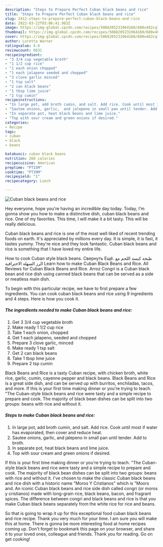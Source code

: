 ```yaml
---
description: "Steps to Prepare Perfect Cuban black beans and rice"
title: "Steps to Prepare Perfect Cuban black beans and rice"
slug: 2412-steps-to-prepare-perfect-cuban-black-beans-and-rice
date: 2022-03-22T03:06:41.983Z
image: https://img-global.cpcdn.com/recipes/5068205231964160/680x482cq70/cuban-black-beans-and-rice-recipe-main-photo.jpg
thumbnail: https://img-global.cpcdn.com/recipes/5068205231964160/680x482cq70/cuban-black-beans-and-rice-recipe-main-photo.jpg
cover: https://img-global.cpcdn.com/recipes/5068205231964160/680x482cq70/cuban-black-beans-and-rice-recipe-main-photo.jpg
author: Loretta Warner
ratingvalue: 4.6
reviewcount: 6631
recipeingredient:
- "3 3/4 cup vegetable broth"
- "1 1/2 cup rice"
- "1 each onion chopped"
- "1 each jalapeno seeded and chopped"
- "3 clove garlic minced"
- "1 tsp salt"
- "2 can black beans"
- "1 tbsp lime juice"
- "2 tsp cumin"
recipeinstructions:
- "In large pot, add broth cumin, and salt. Add rice. Cook until most if water has evaporated,  then cover and reduce heat."
- "Sautee onions, garlic,  and jalepeno in small pan until tender. Add to broth."
- "In separate pot, heat black beans and lime juice."
- "Top with sour cream and green onions if desired."
categories:
- Recipe
tags:
- cuban
- black
- beans

katakunci: cuban black beans 
nutrition: 268 calories
recipecuisine: American
preptime: "PT15M"
cooktime: "PT39M"
recipeyield: "1"
recipecategory: Lunch

---
```



![Cuban black beans and rice](https://img-global.cpcdn.com/recipes/5068205231964160/680x482cq70/cuban-black-beans-and-rice-recipe-main-photo.jpg)

Hey everyone, hope you're having an incredible day today. Today, I'm gonna show you how to make a distinctive dish, cuban black beans and rice. One of my favorites. This time, I will make it a bit tasty. This will be really delicious.

Cuban black beans and rice is one of the most well liked of recent trending foods on earth. It's appreciated by millions every day. It is simple, it is fast, it tastes yummy. They're nice and they look fantastic. Cuban black beans and rice is something that I have loved my entire life.

How to cook Cuban style black beans. Свернуть Ещё. طبخة كبسة اللحم مع الرز السهلة الاحترافية Learn how to make Cuban Black Beans and Rice. All Reviews for Cuban Black Beans and Rice. Arroz Congri is a Cuban black bean and rice dish using canned black beans that can be served as a side or meatless main dish.


To begin with this particular recipe, we have to first prepare a few ingredients. You can cook cuban black beans and rice using 9 ingredients and 4 steps. Here is how you cook it.

<!--inarticleads1-->

##### The ingredients needed to make Cuban black beans and rice:

1. Get 3 3/4 cup vegetable broth
1. Make ready 1 1/2 cup rice
1. Take 1 each onion, chopped
1. Get 1 each jalapeno, seeded and chopped
1. Prepare 3 clove garlic, minced
1. Make ready 1 tsp salt
1. Get 2 can black beans
1. Take 1 tbsp lime juice
1. Prepare 2 tsp cumin


Black Beans and Rice is a tasty Cuban recipe, with chicken broth, white rice, garlic, cumin, cayenne pepper and black beans. Black Beans and Rice is a great side dish, and can be served up with burritos, enchiladas, tacos, and more. If this is your first time making dinner or you&#39;re trying to teach. "The Cuban-style black beans and rice were tasty and a simple recipe to prepare and cook. The majority of black bean dishes can be split into two groups: beans with rice and without it. 

<!--inarticleads2-->

##### Steps to make Cuban black beans and rice:

1. In large pot, add broth cumin, and salt. Add rice. Cook until most if water has evaporated,  then cover and reduce heat.
1. Sautee onions, garlic,  and jalepeno in small pan until tender. Add to broth.
1. In separate pot, heat black beans and lime juice.
1. Top with sour cream and green onions if desired.


If this is your first time making dinner or you&#39;re trying to teach. "The Cuban-style black beans and rice were tasty and a simple recipe to prepare and cook. The majority of black bean dishes can be split into two groups: beans with rice and without it. I&#39;ve chosen to make the classic Cuban black beans and rice dish with a historic name "Moros Y Cristianos" which is "Moors and. An iconic Cuban black beans and rice side dish called congri (or moros y cristianos) made with long-grain rice, black beans, bacon, and fragrant spices. The difference between congri and black beans and rice is that you make Cuban black beans separately from the white rice for rice and beans. 

So that is going to wrap it up for this exceptional food cuban black beans and rice recipe. Thank you very much for your time. I am sure you will make this at home. There is gonna be more interesting food at home recipes coming up. Don't forget to bookmark this page on your browser, and share it to your loved ones, colleague and friends. Thank you for reading. Go on get cooking!
